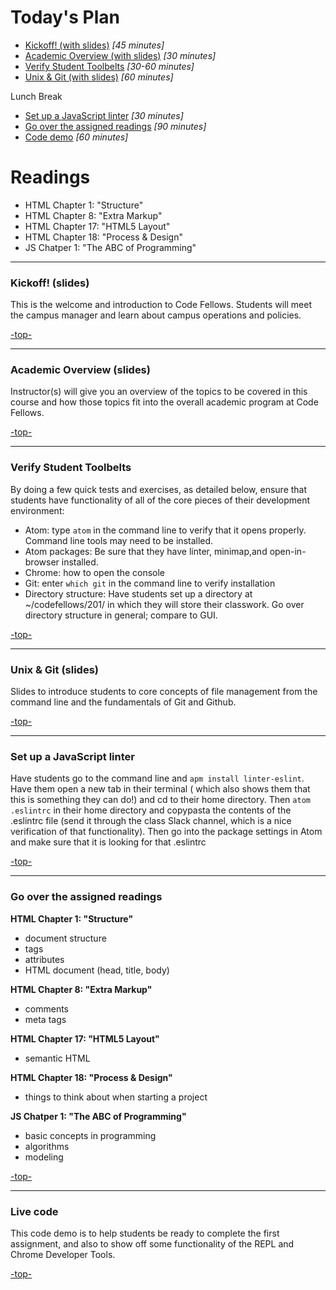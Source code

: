 <a id="top"></a>
# Today's Plan



- [Kickoff! (with slides)](#kickoff) *[45 minutes]*
- [Academic Overview (with slides)](#academic) *[30 minutes]*
- [Verify Student Toolbelts](#toolbelt) *[30-60 minutes]*
- [Unix & Git (with slides)](#ug) *[60 minutes]*

Lunch Break

- [Set up a JavaScript linter](#linter) *[30 minutes]*
- [Go over the assigned readings](#readings) *[90 minutes]*
- [Code demo](#code) *[60 minutes]*

# Readings

- HTML Chapter 1: "Structure"
- HTML Chapter 8: "Extra Markup"
- HTML Chapter 17: "HTML5 Layout"
- HTML Chapter 18: "Process & Design"
- JS Chatper 1: "The ABC of Programming"

---
<a id="kickoff"></a>
### Kickoff! (slides)

This is the welcome and introduction to Code Fellows. Students will meet the campus manager and learn about campus operations and policies.

[-top-](#top)

---

<a id="academic"></a>
### Academic Overview (slides)

Instructor(s) will give you an overview of the topics to be covered in this course and how those topics fit into the overall academic program at Code Fellows.

[-top-](#top)

---

<a id="toolbelt"></a>
### Verify Student Toolbelts

By doing a few quick tests and exercises, as detailed below, ensure that students have functionality of all of the core pieces of their development environment:
- Atom: type `atom` in the command line to verify that it opens properly. Command line tools may need to be installed.
- Atom packages: Be sure that they have linter, minimap,and  open-in-browser installed.
- Chrome: how to open the console
- Git: enter `which git` in the command line to verify installation
- Directory structure: Have students set up a directory at ~/codefellows/201/ in which they will store their classwork. Go over directory structure in general; compare to GUI.

[-top-](#top)

---

<a id="ug"></a>
### Unix & Git (slides)

Slides to introduce students to core concepts of file management from the command line and the fundamentals of Git and Github.

[-top-](#top)

---

<a id="linter"></a>
### Set up a JavaScript linter
Have students go to the command line and `apm install linter-eslint`. Have them open a new tab in their terminal ( which also shows them that this is something they can do!) and cd to their home directory. Then `atom .eslintrc` in their home directory and copypasta the contents of the .eslintrc file (send it through the class Slack channel, which is a nice verification of that functionality). Then go into the package settings in Atom and make sure that it is looking for that .eslintrc

[-top-](#top)

---

<a id="readings"></a>
### Go over the assigned readings

**HTML Chapter 1: "Structure"**

- document structure
- tags
- attributes
- HTML document (head, title, body)


**HTML Chapter 8: "Extra Markup"**

- comments
- meta tags

**HTML Chapter 17: "HTML5 Layout"**

- semantic HTML

**HTML Chapter 18: "Process & Design"**

- things to think about when starting a project

**JS Chatper 1: "The ABC of Programming"**

- basic concepts in programming
- algorithms
- modeling

[-top-](#top)

---


<a id="code"></a>
### Live code

This code demo is to help students be ready to complete the first assignment, and also to show off some functionality of the REPL and Chrome Developer Tools.

[-top-](#top)
